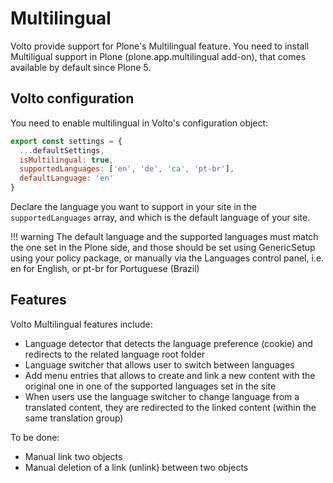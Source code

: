 # Multilingual

Volto provide support for Plone's Multilingual feature. You need to install Multiligual
support in Plone (plone.app.multilingual add-on), that comes available by default since
Plone 5.

## Volto configuration

You need to enable multilingual in Volto's configuration object:

```js
export const settings = {
  ...defaultSettings,
  isMultilingual: true,
  supportedLanguages: ['en', 'de', 'ca', 'pt-br'],
  defaultLanguage: 'en'
}
```

Declare the language you want to support in your site in the `supportedLanguages` array,
and which is the default language of your site.

!!! warning
    The default language and the supported languages must match the one set in the Plone
    side, and those should be set using GenericSetup using your policy package, or
    manually via the Languages control panel, i.e. en for English, or pt-br for Portuguese (Brazil)

## Features

Volto Multilingual features include:

- Language detector that detects the language preference (cookie) and redirects to the related language root folder
- Language switcher that allows user to switch between languages
- Add menu entries that allows to create and link a new content with the original one in one of the supported languages set in the site
- When users use the language switcher to change language from a translated content, they are redirected to the linked content (within the same translation group)

To be done:

- Manual link two objects
- Manual deletion of a link (unlink) between two objects
